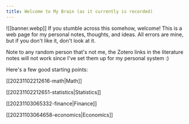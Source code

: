 ```yaml
---
title: Welcome to My Brain (as it currently is recorded)
---
```


![[banner.webp]]
If you stumble across this somehow, welcome!
This is a web page for my personal notes, thoughts, and ideas. All errors are mine, but if you don't like it, don't look at it. 

Note to any random person that's not me, the Zotero links in the literature notes will not work since I've set them up for my personal system :)

Here's a few good starting points:

[[20231102212616-math|Math]]

[[20231102212651-statistics|Statistics]]

[[20231103065332-finance|Finance]]

[[20231103064658-economics|Economics]]
